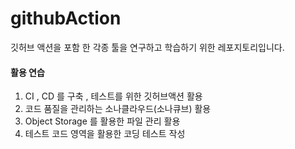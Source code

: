 # githubAction
깃허브 액션을 포함 한 
각종 툴을 연구하고 학습하기 위한 레포지토리입니다.


#### 활용 연습 
1. CI , CD 를 구축 , 테스트를 위한 깃허브액션 활용
2. 코드 품질을 관리하는 소나클라우드(소나큐브) 활용
3. Object Storage 를 활용한 파일 관리 활용
4. 테스트 코드 영역을 활용한 코딩 테스트 작성
